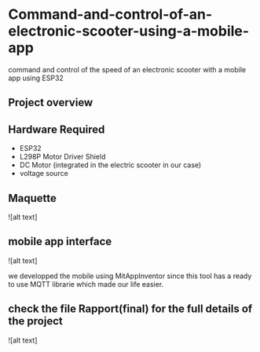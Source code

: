 # Command-and-control-of-an-electronic-scooter-using-a-mobile-app
command and control of the speed of an electronic scooter with a mobile app using ESP32

## Project overview




## Hardware Required
- ESP32
- L298P Motor Driver Shield
- DC Motor (integrated in the electric scooter in our case)
- voltage source
  

## Maquette

 ![alt text]


## mobile app interface
![alt text]

we developped the mobile using MitAppInventor since this tool has a ready to use MQTT librarie which made our life easier.

## check the file Rapport(final) for the full details of the project
![alt text]
